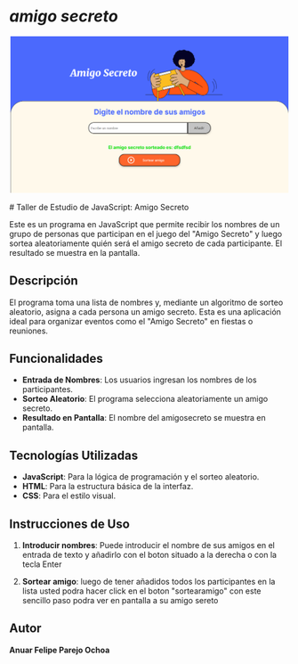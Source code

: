 <h1><em>amigo secreto</em></h1>

<p align="center"><img src="assets/portada.png" alt="Imagen modificada" width="500" />   </p>
# Taller de Estudio de JavaScript: Amigo Secreto

Este es un programa en JavaScript que permite recibir los nombres de un grupo de personas que participan en el juego del "Amigo Secreto" y luego sortea aleatoriamente quién será el amigo secreto de cada participante. El resultado se muestra en la pantalla.

## Descripción

El programa toma una lista de nombres y, mediante un algoritmo de sorteo aleatorio, asigna a cada persona un amigo secreto.
Esta es una aplicación ideal para organizar eventos como el "Amigo Secreto" en fiestas o reuniones.

## Funcionalidades

- **Entrada de Nombres**: Los usuarios ingresan los nombres de los participantes.
- **Sorteo Aleatorio**: El programa selecciona aleatoriamente un amigo secreto.
- **Resultado en Pantalla**: El nombre del amigosecreto se muestra en pantalla.

## Tecnologías Utilizadas

- **JavaScript**: Para la lógica de programación y el sorteo aleatorio.
- **HTML**: Para la estructura básica de la interfaz.
- **CSS**: Para el estilo visual.

## Instrucciones de Uso

1. **Introducir nombres**:
   Puede introducir el nombre de sus amigos en el entrada de texto y
   añadirlo con el boton situado a la derecha o con la tecla Enter
   
2. **Sortear amigo**:
  luego de tener añadidos todos los participantes en la lista usted podra hacer click en el boton "sortearamigo"
  con este sencillo  paso podra ver en pantalla a su amigo sereto

## Autor
 **Anuar Felipe Parejo Ochoa**


   

